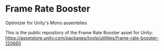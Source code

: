 # Frame Rate Booster
Optimizer for Unity's Mono assemblies

This is the public repository of the Frame Rate Booster asset for Unity: https://assetstore.unity.com/packages/tools/utilities/frame-rate-booster-120660

